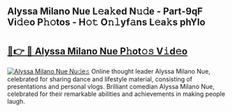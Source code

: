## Alyssa Milano Nue L𝚎a𝚔ed N𝚞𝚍e - Part-9qF Vi𝚍𝚎o P𝚑𝚘tos - H𝚘𝚝 O𝚗𝚕yf𝚊ns L𝚎a𝚔s phYlo

# <h2><a href="http://kf0t2mh.oniu.top/?m=Alyssa+Milano+Nue">🔗👉 🔴 Alyssa Milano Nue P𝚑ot𝚘𝚜 V𝚒d𝚎o</a></h2>

[![Alyssa Milano Nue Nu𝚍e𝚜](https://i.imgur.com/0qMVB7G.gif)](http://kf0t2mh.oniu.top/?m=Alyssa+Milano+Nue)
Online thought leader Alyssa Milano Nue, celebrated for sharing dance and lifestyle material, consisting of presentations and personal vlogs. Brilliant comedian Alyssa Milano Nue, celebrated for their remarkable abilities and achievements in making people laugh.  
